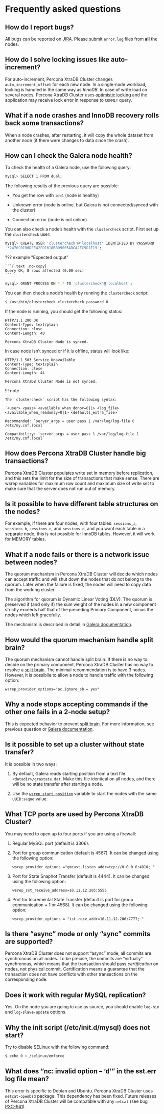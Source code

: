 # Frequently asked questions

## How do I report bugs?

All bugs can be reported on
[JIRA](https://jira.percona.com/projects/PXC/issues).
Please submit `error.log` files from **all** the nodes.

## How do I solve locking issues like auto-increment?

For auto-increment, Percona XtraDB Cluster changes `auto_increment_offset` for each new node.
In a single-node workload, locking is handled in the same way as *InnoDB*.
In case of write load on several nodes, Percona XtraDB Cluster uses [optimistic locking](https://en.wikipedia.org/wiki/Optimistic_concurrency_control)
and the application may receive lock error in response to `COMMIT` query.

## What if a node crashes and InnoDB recovery rolls back some transactions?

When a node crashes, after restarting,
it will copy the whole dataset from another node
(if there were changes to data since the crash).

## How can I check the Galera node health?

To check the health of a Galera node, use the following query:

```{.bash data-prompt="mysql>"}
mysql> SELECT 1 FROM dual;
```

The following results of the previous query are possible:

* You get the row with `id=1` (node is healthy)

* Unknown error (node is online, but Galera is not connected/synced with the cluster)

* Connection error (node is not online)

You can also check a node’s health with the `clustercheck` script.
First set up the `clustercheck` user:

```{.bash data-prompt="mysql>"}
mysql> CREATE USER 'clustercheck'@'localhost' IDENTIFIED BY PASSWORD
'*2470C0C06DEE42FD1618BB99005ADCA2EC9D1E19';
```

??? example "Expected output"

    ```{.text .no-copy}
    Query OK, 0 rows affected (0.00 sec)
    ```

```{.bash data-prompt="mysql>"}
mysql> GRANT PROCESS ON *.* TO 'clustercheck'@'localhost';
```

You can then check a node’s health by running the `clustercheck` script:

```{.bash data-prompt="$"}
$ /usr/bin/clustercheck clustercheck password 0
```

If the node is running, you should get the following status:

```{.text .no-copy}
HTTP/1.1 200 OK
Content-Type: text/plain
Connection: close
Content-Length: 40

Percona XtraDB Cluster Node is synced.
```

In case node isn’t synced or if it is offline, status will look like:

```{.text .no-copy}
HTTP/1.1 503 Service Unavailable
Content-Type: text/plain
Connection: close
Content-Length: 44

Percona XtraDB Cluster Node is not synced.
```

!!! note

    The `clustercheck` script has the following syntax:

    `<user> <pass> <available_when_donor=0|1> <log_file> <available_when_readonly=0|1> <defaults_extra_file>`

    Recommended: `server_args = user pass 1 /var/log/log-file 0 /etc/my.cnf.local`

    Compatibility: `server_args = user pass 1 /var/log/log-file 1 /etc/my.cnf.local`

## How does Percona XtraDB Cluster handle big transactions?

Percona XtraDB Cluster populates write set in memory before replication,
and this sets the limit for the size of transactions that make sense.
There are wsrep variables for maximum row count
and maximum size of write set
to make sure that the server does not run out of memory.

## Is it possible to have different table structures on the nodes?

For example, if there are four nodes, with four tables:
`sessions_a`, `sessions_b`, `sessions_c`, and `sessions_d`,
and you want each table in a separate node,
this is not possible for InnoDB tables.
However, it will work for MEMORY tables.

## What if a node fails or there is a network issue between nodes?

The quorum mechanism in Percona XtraDB Cluster will decide which nodes can accept traffic
and will shut down the nodes that do not belong to the quorum.
Later when the failure is fixed,
the nodes will need to copy data from the working cluster.

The algorithm for quorum is Dynamic Linear Voting (DLV).
The quorum is preserved if (and only if) the sum weight of the nodes
in a new component strictly exceeds half that
of the preceding Primary Component,
minus the nodes which left gracefully.

The mechanism is described in detail in [Galera documentation](https://galeracluster.com/library/documentation/index.html).

## How would the quorum mechanism handle split brain?

The quorum mechanism cannot handle split brain.
If there is no way to decide on the primary component,
Percona XtraDB Cluster has no way to resolve a [split brain](glossary.md#split-brain).
The minimal recommendation is to have 3 nodes.
However, it is possibile to allow a node to handle traffic
with the following option:

```{.text .no-copy}
wsrep_provider_options="pc.ignore_sb = yes"
```

## Why a node stops accepting commands if the other one fails in a 2-node setup?

This is expected behavior to prevent [split brain](glossary.md#split-brain).
For more information, see previous question or [Galera documentation](https://galeracluster.com/library/documentation/index.html).

## Is it possible to set up a cluster without state transfer?

It is possible in two ways:

1. By default, Galera reads starting position from a text file `<datadir>/grastate.dat`. Make this file identical on all nodes, and there will be no state transfer after starting a node.

2. Use the [`wsrep_start_position`](wsrep-system-index.md#wsrep_start_position) variable to start the nodes with the same `UUID:seqno` value.

## What TCP ports are used by Percona XtraDB Cluster?

You may need to open up to four ports if you are using a firewall:

1. Regular MySQL port (default is 3306).

2. Port for group communication (default is 4567). It can be changed using the following option:

    ```{.text .no-copy}
    wsrep_provider_options ="gmcast.listen_addr=tcp://0.0.0.0:4010; "
    ```

3. Port for State Snaphot Transfer (default is 4444). It can be changed using the following option:

    ```{.text .no-copy}
    wsrep_sst_receive_address=10.11.12.205:5555
    ```

4. Port for Incremental State Transfer (default is port for group communication + 1 or 4568). It can be changed using the following option:

    ```{.text .no-copy}
    wsrep_provider_options = "ist.recv_addr=10.11.12.206:7777; "
    ```

## Is there “async” mode or only “sync” commits are supported?

Percona XtraDB Cluster does not support “async” mode, all commits are synchronous on all nodes.
To be precise, the commits are “virtually” synchronous,
which means that the transaction should pass *certification* on nodes,
not physical commit. Certification means a guarantee that the transaction does not have conflicts
with other transactions on the corresponding node.

## Does it work with regular MySQL replication?

Yes. On the node you are going to use as source,
you should enable `log-bin` and `log-slave-update` options.

## Why the init script (/etc/init.d/mysql) does not start?

Try to disable SELinux with the following command:

```{.bash data-prompt="$"}
$ echo 0 > /selinux/enforce
```

## What does “nc: invalid option – ‘d’” in the sst.err log file mean?

This error is specific to Debian and Ubuntu. Percona XtraDB Cluster uses `netcat-openbsd`
package. This dependency has been fixed. Future releases of Percona XtraDB Cluster will be
compatible with any `netcat` (see bug [PXC-941](https://jira.percona.com/browse/PXC-941)).
